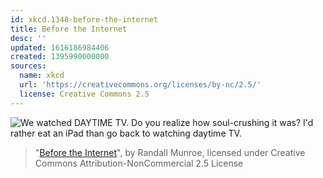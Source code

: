 ```yaml
---
id: xkcd.1348-before-the-internet
title: Before the Internet
desc: ''
updated: 1616186984406
created: 1395990000000
sources:
  name: xkcd
  url: 'https://creativecommons.org/licenses/by-nc/2.5/'
  license: Creative Commons 2.5
---
```

![We watched DAYTIME TV. Do you realize how soul-crushing it was? I'd rather eat an iPad than go back to watching daytime TV.](https://imgs.xkcd.com/comics/before_the_internet.png)
> "[Before the Internet](https://xkcd.com/1348/)", by Randall Munroe, licensed under Creative Commons Attribution-NonCommercial 2.5 License
